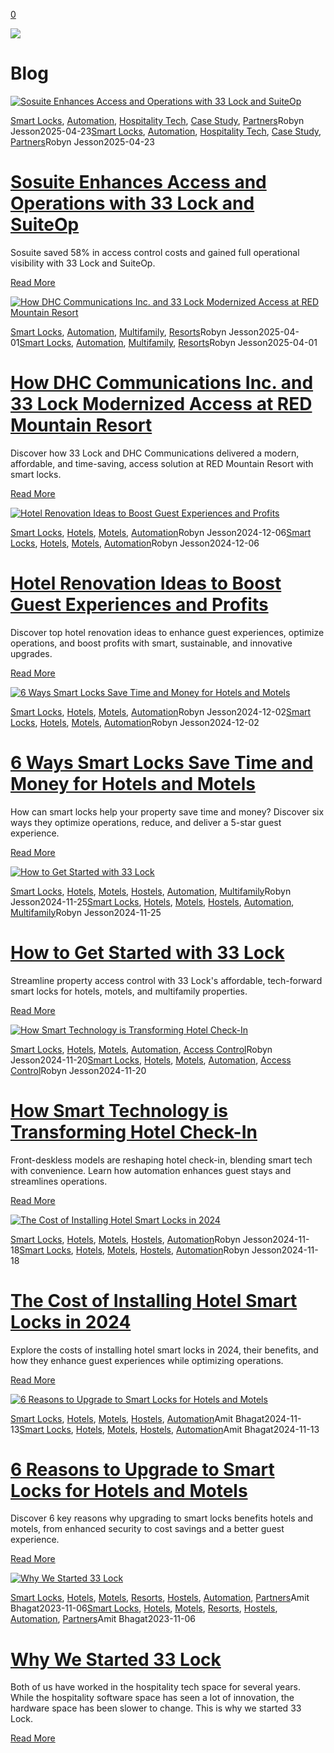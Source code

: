 [0](https://www.33lock.com/cart)

![](https://images.squarespace-cdn.com/content/v1/64864a0f6459c271adb893d5/53badce9-9947-4ef2-ae36-60123a30fdfd/pexels-la-miko-3754595.jpg?format=2500w)

# Blog

[![Sosuite Enhances Access and Operations with 33 Lock and SuiteOp](https://images.squarespace-cdn.com/content/v1/64864a0f6459c271adb893d5/1745436357177-9KE0MIM0HBBC5JU1S41F/Sosuite+Case+Study.jpg?format=2500w)](https://www.33lock.com/blogpublishing/casestudy-sosuite-suiteop)

[Smart Locks](https://www.33lock.com/blogpublishing/category/Smart+Locks), [Automation](https://www.33lock.com/blogpublishing/category/Automation), [Hospitality Tech](https://www.33lock.com/blogpublishing/category/Hospitality+Tech), [Case Study](https://www.33lock.com/blogpublishing/category/Case+Study), [Partners](https://www.33lock.com/blogpublishing/category/Partners)Robyn Jesson2025-04-23[Smart Locks](https://www.33lock.com/blogpublishing/category/Smart+Locks), [Automation](https://www.33lock.com/blogpublishing/category/Automation), [Hospitality Tech](https://www.33lock.com/blogpublishing/category/Hospitality+Tech), [Case Study](https://www.33lock.com/blogpublishing/category/Case+Study), [Partners](https://www.33lock.com/blogpublishing/category/Partners)Robyn Jesson2025-04-23

# [Sosuite Enhances Access and Operations with 33 Lock and SuiteOp](https://www.33lock.com/blogpublishing/casestudy-sosuite-suiteop)

Sosuite saved 58% in access control costs and gained full operational visibility with 33 Lock and SuiteOp.

[Read More](https://www.33lock.com/blogpublishing/casestudy-sosuite-suiteop)

[![How DHC Communications Inc. and 33 Lock Modernized Access at RED Mountain Resort](https://images.squarespace-cdn.com/content/v1/64864a0f6459c271adb893d5/1742348362748-31GS2W6W4LC7RQ950HAZ/Red+Mountain+Resort.png?format=2500w)](https://www.33lock.com/blogpublishing/casestudy-dhccommunications-and-red-mountain-resort)

[Smart Locks](https://www.33lock.com/blogpublishing/category/Smart+Locks), [Automation](https://www.33lock.com/blogpublishing/category/Automation), [Multifamily](https://www.33lock.com/blogpublishing/category/Multifamily), [Resorts](https://www.33lock.com/blogpublishing/category/Resorts)Robyn Jesson2025-04-01[Smart Locks](https://www.33lock.com/blogpublishing/category/Smart+Locks), [Automation](https://www.33lock.com/blogpublishing/category/Automation), [Multifamily](https://www.33lock.com/blogpublishing/category/Multifamily), [Resorts](https://www.33lock.com/blogpublishing/category/Resorts)Robyn Jesson2025-04-01

# [How DHC Communications Inc. and 33 Lock Modernized Access at RED Mountain Resort](https://www.33lock.com/blogpublishing/casestudy-dhccommunications-and-red-mountain-resort)

Discover how 33 Lock and DHC Communications delivered a modern, affordable, and time-saving, access solution at RED Mountain Resort with smart locks.

[Read More](https://www.33lock.com/blogpublishing/casestudy-dhccommunications-and-red-mountain-resort)

[![Hotel Renovation Ideas to Boost Guest Experiences and Profits](https://images.squarespace-cdn.com/content/v1/64864a0f6459c271adb893d5/1733503317126-PDL3IIDIT4DC5C8JMFOO/Blog+Hero+Image+%2810%29.jpg?format=2500w)](https://www.33lock.com/blogpublishing/hotel-renovation-ideas)

[Smart Locks](https://www.33lock.com/blogpublishing/category/Smart+Locks), [Hotels](https://www.33lock.com/blogpublishing/category/Hotels), [Motels](https://www.33lock.com/blogpublishing/category/Motels), [Automation](https://www.33lock.com/blogpublishing/category/Automation)Robyn Jesson2024-12-06[Smart Locks](https://www.33lock.com/blogpublishing/category/Smart+Locks), [Hotels](https://www.33lock.com/blogpublishing/category/Hotels), [Motels](https://www.33lock.com/blogpublishing/category/Motels), [Automation](https://www.33lock.com/blogpublishing/category/Automation)Robyn Jesson2024-12-06

# [Hotel Renovation Ideas to Boost Guest Experiences and Profits](https://www.33lock.com/blogpublishing/hotel-renovation-ideas)

Discover top hotel renovation ideas to enhance guest experiences, optimize operations, and boost profits with smart, sustainable, and innovative upgrades.

[Read More](https://www.33lock.com/blogpublishing/hotel-renovation-ideas)

[![6 Ways Smart Locks Save Time and Money for Hotels and Motels](https://images.squarespace-cdn.com/content/v1/64864a0f6459c271adb893d5/1733176079109-HYPJAFGI1GPL4ZEHQSSL/Blog+Hero+Image+%286%29.jpg?format=2500w)](https://www.33lock.com/blogpublishing/6-ways-smart-locks-save-time-and-money)

[Smart Locks](https://www.33lock.com/blogpublishing/category/Smart+Locks), [Hotels](https://www.33lock.com/blogpublishing/category/Hotels), [Motels](https://www.33lock.com/blogpublishing/category/Motels), [Automation](https://www.33lock.com/blogpublishing/category/Automation)Robyn Jesson2024-12-02[Smart Locks](https://www.33lock.com/blogpublishing/category/Smart+Locks), [Hotels](https://www.33lock.com/blogpublishing/category/Hotels), [Motels](https://www.33lock.com/blogpublishing/category/Motels), [Automation](https://www.33lock.com/blogpublishing/category/Automation)Robyn Jesson2024-12-02

# [6 Ways Smart Locks Save Time and Money for Hotels and Motels](https://www.33lock.com/blogpublishing/6-ways-smart-locks-save-time-and-money)

How can smart locks help your property save time and money? Discover six ways they optimize operations, reduce, and deliver a 5-star guest experience.

[Read More](https://www.33lock.com/blogpublishing/6-ways-smart-locks-save-time-and-money)

[![How to Get Started with 33 Lock](https://images.squarespace-cdn.com/content/v1/64864a0f6459c271adb893d5/1732558448797-WIA7433UAVCTNBU69941/How+to+Get+Started+with+33+Lock+%281%29.jpg?format=2500w)](https://www.33lock.com/blogpublishing/how-to-get-started-with-33-lock)

[Smart Locks](https://www.33lock.com/blogpublishing/category/Smart+Locks), [Hotels](https://www.33lock.com/blogpublishing/category/Hotels), [Motels](https://www.33lock.com/blogpublishing/category/Motels), [Hostels](https://www.33lock.com/blogpublishing/category/Hostels), [Automation](https://www.33lock.com/blogpublishing/category/Automation), [Multifamily](https://www.33lock.com/blogpublishing/category/Multifamily)Robyn Jesson2024-11-25[Smart Locks](https://www.33lock.com/blogpublishing/category/Smart+Locks), [Hotels](https://www.33lock.com/blogpublishing/category/Hotels), [Motels](https://www.33lock.com/blogpublishing/category/Motels), [Hostels](https://www.33lock.com/blogpublishing/category/Hostels), [Automation](https://www.33lock.com/blogpublishing/category/Automation), [Multifamily](https://www.33lock.com/blogpublishing/category/Multifamily)Robyn Jesson2024-11-25

# [How to Get Started with 33 Lock](https://www.33lock.com/blogpublishing/how-to-get-started-with-33-lock)

Streamline property access control with 33 Lock's affordable, tech-forward smart locks for hotels, motels, and multifamily properties.

[Read More](https://www.33lock.com/blogpublishing/how-to-get-started-with-33-lock)

[![How Smart Technology is Transforming Hotel Check-In](https://images.squarespace-cdn.com/content/v1/64864a0f6459c271adb893d5/1732061009722-18Y829YNJCI5DH4D6PSX/Blog+Hero+Image+%282%29.png?format=2500w)](https://www.33lock.com/blogpublishing/hotel-check-in-smart-technology)

[Smart Locks](https://www.33lock.com/blogpublishing/category/Smart+Locks), [Hotels](https://www.33lock.com/blogpublishing/category/Hotels), [Motels](https://www.33lock.com/blogpublishing/category/Motels), [Automation](https://www.33lock.com/blogpublishing/category/Automation), [Access Control](https://www.33lock.com/blogpublishing/category/Access+Control)Robyn Jesson2024-11-20[Smart Locks](https://www.33lock.com/blogpublishing/category/Smart+Locks), [Hotels](https://www.33lock.com/blogpublishing/category/Hotels), [Motels](https://www.33lock.com/blogpublishing/category/Motels), [Automation](https://www.33lock.com/blogpublishing/category/Automation), [Access Control](https://www.33lock.com/blogpublishing/category/Access+Control)Robyn Jesson2024-11-20

# [How Smart Technology is Transforming Hotel Check-In](https://www.33lock.com/blogpublishing/hotel-check-in-smart-technology)

Front-deskless models are reshaping hotel check-in, blending smart tech with convenience. Learn how automation enhances guest stays and streamlines operations.

[Read More](https://www.33lock.com/blogpublishing/hotel-check-in-smart-technology)

[![The Cost of Installing Hotel Smart Locks in 2024](https://images.squarespace-cdn.com/content/v1/64864a0f6459c271adb893d5/1731696801803-7LBO738UPAU3F5N95GJU/Blog+Hero+Image+%281%29.png?format=2500w)](https://www.33lock.com/blogpublishing/installing-hotel-smart-locks-cost)

[Smart Locks](https://www.33lock.com/blogpublishing/category/Smart+Locks), [Hotels](https://www.33lock.com/blogpublishing/category/Hotels), [Motels](https://www.33lock.com/blogpublishing/category/Motels), [Hostels](https://www.33lock.com/blogpublishing/category/Hostels), [Automation](https://www.33lock.com/blogpublishing/category/Automation)Robyn Jesson2024-11-18[Smart Locks](https://www.33lock.com/blogpublishing/category/Smart+Locks), [Hotels](https://www.33lock.com/blogpublishing/category/Hotels), [Motels](https://www.33lock.com/blogpublishing/category/Motels), [Hostels](https://www.33lock.com/blogpublishing/category/Hostels), [Automation](https://www.33lock.com/blogpublishing/category/Automation)Robyn Jesson2024-11-18

# [The Cost of Installing Hotel Smart Locks in 2024](https://www.33lock.com/blogpublishing/installing-hotel-smart-locks-cost)

Explore the costs of installing hotel smart locks in 2024, their benefits, and how they enhance guest experiences while optimizing operations.

[Read More](https://www.33lock.com/blogpublishing/installing-hotel-smart-locks-cost)

[![6 Reasons to Upgrade to Smart Locks for Hotels and Motels](https://images.squarespace-cdn.com/content/v1/64864a0f6459c271adb893d5/1731543191916-5LAP8ZTBTZ4OHXZCZP86/SmartLocksforHotels.png?format=2500w)](https://www.33lock.com/blogpublishing/6-reasons-to-upgrade-hotel-locks)

[Smart Locks](https://www.33lock.com/blogpublishing/category/Smart+Locks), [Hotels](https://www.33lock.com/blogpublishing/category/Hotels), [Motels](https://www.33lock.com/blogpublishing/category/Motels), [Hostels](https://www.33lock.com/blogpublishing/category/Hostels), [Automation](https://www.33lock.com/blogpublishing/category/Automation)Amit Bhagat2024-11-13[Smart Locks](https://www.33lock.com/blogpublishing/category/Smart+Locks), [Hotels](https://www.33lock.com/blogpublishing/category/Hotels), [Motels](https://www.33lock.com/blogpublishing/category/Motels), [Hostels](https://www.33lock.com/blogpublishing/category/Hostels), [Automation](https://www.33lock.com/blogpublishing/category/Automation)Amit Bhagat2024-11-13

# [6 Reasons to Upgrade to Smart Locks for Hotels and Motels](https://www.33lock.com/blogpublishing/6-reasons-to-upgrade-hotel-locks)

Discover 6 key reasons why upgrading to smart locks benefits hotels and motels, from enhanced security to cost savings and a better guest experience.

[Read More](https://www.33lock.com/blogpublishing/6-reasons-to-upgrade-hotel-locks)

[![Why We Started 33 Lock](https://images.squarespace-cdn.com/content/v1/64864a0f6459c271adb893d5/1699295101661-UVXL406UCKC0I377CHAO/IMG_0369%2Bcopy.jpg?format=2500w)](https://www.33lock.com/blogpublishing/why-we-started-33-lock)

[Smart Locks](https://www.33lock.com/blogpublishing/category/Smart+Locks), [Hotels](https://www.33lock.com/blogpublishing/category/Hotels), [Motels](https://www.33lock.com/blogpublishing/category/Motels), [Resorts](https://www.33lock.com/blogpublishing/category/Resorts), [Hostels](https://www.33lock.com/blogpublishing/category/Hostels), [Automation](https://www.33lock.com/blogpublishing/category/Automation), [Partners](https://www.33lock.com/blogpublishing/category/Partners)Amit Bhagat2023-11-06[Smart Locks](https://www.33lock.com/blogpublishing/category/Smart+Locks), [Hotels](https://www.33lock.com/blogpublishing/category/Hotels), [Motels](https://www.33lock.com/blogpublishing/category/Motels), [Resorts](https://www.33lock.com/blogpublishing/category/Resorts), [Hostels](https://www.33lock.com/blogpublishing/category/Hostels), [Automation](https://www.33lock.com/blogpublishing/category/Automation), [Partners](https://www.33lock.com/blogpublishing/category/Partners)Amit Bhagat2023-11-06

# [Why We Started 33 Lock](https://www.33lock.com/blogpublishing/why-we-started-33-lock)

Both of us have worked in the hospitality tech space for several years. While the hospitality software space has seen a lot of innovation, the hardware space has been slower to change. This is why we started 33 Lock.

[Read More](https://www.33lock.com/blogpublishing/why-we-started-33-lock)